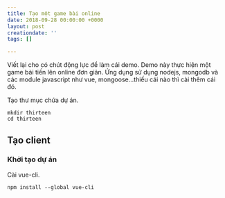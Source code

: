 ```yaml
---
title: Tạo một game bài online
date: 2018-09-28 00:00:00 +0000
layout: post
creationdate: ''
tags: []

---
```

Viết lại cho có chút động lực để làm cái demo. Demo này thực hiện một game bài tiến lên online đơn giản. Ứng dụng sử dụng nodejs, mongodb và các module javascript như vue, mongoose...thiếu cái nào thì cài thêm cái đó.

Tạo thư mục chứa dự án.

    mkdir thirteen
    cd thirteen

## Tạo client

### Khởi tạo dự án

Cài vue-cli.

    npm install --global vue-cli